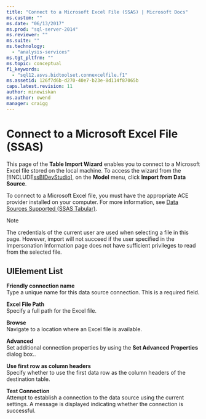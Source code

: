 ```yaml
---
title: "Connect to a Microsoft Excel File (SSAS) | Microsoft Docs"
ms.custom: ""
ms.date: "06/13/2017"
ms.prod: "sql-server-2014"
ms.reviewer: ""
ms.suite: ""
ms.technology: 
  - "analysis-services"
ms.tgt_pltfrm: ""
ms.topic: conceptual
f1_keywords: 
  - "sql12.asvs.bidtoolset.connexcelfile.f1"
ms.assetid: 126f7d6b-d270-40e7-b23e-8d114f87065b
caps.latest.revision: 11
author: minewiskan
ms.author: owend
manager: craigg
---
```

# Connect to a Microsoft Excel File (SSAS)
  This page of the **Table Import Wizard** enables you to connect to a Microsoft Excel file stored on the local machine. To access the wizard from the [!INCLUDE[ssBIDevStudio](../includes/ssbidevstudio-md.md)], on the **Model** menu, click **Import from Data Source**.  
  
 To connect to a Microsoft Excel file, you must have the appropriate ACE provider installed on your computer. For more information, see [Data Sources Supported &#40;SSAS Tabular&#41;](tabular-models/data-sources-supported-ssas-tabular.md).  
  
> [!NOTE]  
>  The credentials of the current user are used when selecting a file in this page. However, import will not succeed if the user specified in the Impersonation Information page does not have sufficient privileges to read from the selected file.  
  
## UIElement List  
 **Friendly connection name**  
 Type a unique name for this data source connection. This is a required field.  
  
 **Excel File Path**  
 Specify a full path for the Excel file.  
  
 **Browse**  
 Navigate to a location where an Excel file is available.  
  
 **Advanced**  
 Set additional connection properties by using the **Set Advanced Properties** dialog box..  
  
 **Use first row as column headers**  
 Specify whether to use the first data row as the column headers of the destination table.  
  
 **Test Connection**  
 Attempt to establish a connection to the data source using the current settings. A message is displayed indicating whether the connection is successful.  
  
  
